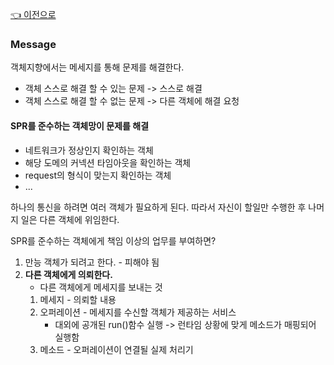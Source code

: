 [👈 이전으로](../README.md)

### Message

객체지향에서는 메세지를 통해 문제를 해결한다.

- 객체 스스로 해결 할 수 있는 문제 -> 스스로 해결
- 객체 스스로 해결 할 수 없는 문제 -> 다른 객체에 해결 요청

#### SPR를 준수하는 객체망이 문제를 해결

- 네트워크가 정상인지 확인하는 객체
- 해당 도메의 커넥션 타임아웃을 확인하는 객체
- request의 형식이 맞는지 확인하는 객체
- ...

하나의 통신을 하려면 여러 객체가 필요하게 된다.
따라서 자신이 할일만 수행한 후 나머지 일은 다른 객체에 위임한다.

SPR를 준수하는 객체에게 책임 이상의 업무를 부여하면?

1. 만능 객체가 되려고 한다. - 피해야 됨
2. **다른 객체에게 의뢰한다.**
   - 다른 객체에게 메세지를 보내는 것
   1. 메세지 - 의뢰할 내용
   2. 오퍼레이션 - 메세지를 수신할 객체가 제공하는 서비스
      - 대외에 공개된 run()함수 실행 -> 런타임 상황에 맞게 메소드가 매핑되어 실행함
   3. 메소드 - 오퍼레이션이 연결될 실제 처리기
